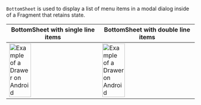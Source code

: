 `BottomSheet` is used to display a list of menu items in a modal dialog inside of a Fragment that retains state.

| BottomSheet with single line items                                                                                                                                                                    | BottomSheet with double line items                                                                                                                                                                    |
| ----------------------------------------------------------------------------------------------------------------------------------------------------------------------------------------------------- | ----------------------------------------------------------------------------------------------------------------------------------------------------------------------------------------------------- |
| <img src="https://static2.sharepointonline.com/files/fabric/fabric-website/images/controls/android/surfaces/bottom_sheet_single_line.png" alt="Example of a Drawer on Android" style="width: 50%;" /> | <img src="https://static2.sharepointonline.com/files/fabric/fabric-website/images/controls/android/surfaces/bottom_sheet_double_line.png" alt="Example of a Drawer on Android" style="width: 50%;" /> |
